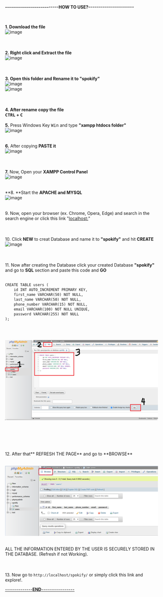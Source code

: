 **---------------------------HOW TO USE?-----------------------**
<br>
<br>
<br>

**1. Download the file**
<br>
![image](https://github.com/user-attachments/assets/1a6c04d2-264a-433c-b34f-c7f86899b4f9)
<br>
<br>
<br>
<br>
**2. Right click and Extract the file**
<br>
![image](https://github.com/user-attachments/assets/2b4dc06b-ab7e-446b-95a0-e7bcac2e858c)
<br>
<br>
<br>
<br>
**3. Open this folder and Rename it to "spokify"**
<br>
![image](https://github.com/user-attachments/assets/e2327958-d324-4d51-8fb2-4bf1f110c249)
<br>
![image](https://github.com/user-attachments/assets/038b4c7d-13bf-4df1-8dc6-86ea686466aa)
<br>
<br>
<br>
<br>
**4. After rename copy the file
<br>
<kbd>CTRL</kbd> + <kbd>C</kbd>**
<br>
<br>
**5.** Press Windows Key <kbd>Win</kbd> and type **"xampp htdocs folder"**
<br>
![image](https://github.com/user-attachments/assets/916a6995-2b8e-4592-b6f6-c4ecaebdc017)
<br>
<br>
<br>
**6.** After copying **PASTE it**
<br>
![image](https://github.com/user-attachments/assets/edef180e-e59c-4202-9abb-ed5471bb3c89)
<br>
<br>
<br>
<br>
**7.** Now, Open your **XAMPP Control Panel**
<br>
![image](https://github.com/user-attachments/assets/8670a60c-8b00-4eb4-aa99-63ea68ae89a4)
<br>
<br>
<br>
**8. **Start the **APACHE and MYSQL**
<br>
![image](https://github.com/user-attachments/assets/96683a39-894c-472f-b9ed-d9aa01c8ab73)
<br>
<br>
<br>
9. Now, open your browser (ex. Chrome, Opera, Edge) and search in the search engine or click this link "[localhost:](http://localhost/phpmyadmin/)"
<br>
<br>
<br>
<br>
10. Click **NEW** to creat Database and name it to **"spokify"** and hit **CREATE**
<br>
![image](https://github.com/user-attachments/assets/37c4ba3a-ab0c-4a1e-9b64-9606a5338448)
<br>
<br>
<br>
<br>
11. Now after creating the Database click your created Database **"spokify"** and go to **SQL** section and paste this code and **GO**
<br>
<br>
```
CREATE TABLE users (
    id INT AUTO_INCREMENT PRIMARY KEY,
    first_name VARCHAR(50) NOT NULL,
    last_name VARCHAR(50) NOT NULL,
    phone_number VARCHAR(15) NOT NULL,
    email VARCHAR(100) NOT NULL UNIQUE,
    password VARCHAR(255) NOT NULL
);
```
<br>
<br>


![Project Screenshot](https://raw.githubusercontent.com/shynlee-cayson/Spokify2/main/readme-img/1.png)

<br>
<br>
<br>
<br>
<br>
12. After that** REFRESH THE PAGE** and go to **BROWSE** 
<br>
<br>

![Screenshot](https://raw.githubusercontent.com/shynlee-cayson/Spokify2/main/readme-img/2.png)

<br>
ALL THE INFORMATION ENTERED BY THE USER IS SECURELY STORED IN THE DATABASE. (Refresh if not Working).
<br>
<br>
<br>
<br>
13. Now go to <code>http://localhost/spokify/</code> or simply click this link and explore!.<a href="http://localhost/spokify/">


--------------**END**-----------------
